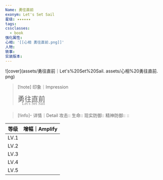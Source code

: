 ```yaml
---
Name: 勇往直前
exonym: Let's Set Sail
星级: ✦✦✦✦✦✦
tags: 
cssclasses:
  - book
强化属性: 
心相: '[[心相 勇往直前.png]]'
人物: 
轶事: 
实装版本:
---
```

![cover](assets/勇往直前｜Let's%20Set%20Sail. assets/心相%20勇往直前. png)

> [!note] 印象｜Impression
> 
> <p style="font-family: '家族宋', sans-serif; font-size: 22px; line-height: 0.75; text-indent: 0;">勇往直前<br><span style="font-family: serif; font-size: 14px; color: #888888;">　Let's Set Sail</span></p>
> 
> 

> [!info]- 详情｜Detail
> 攻击:: 
> 生命:: 
> 现实防御:: 
> 精神防御:: 
> :: 

|  等级  | 增幅｜Amplify |
| :--: | :--------: |
| LV.1 |            |
| LV.2 |            |
| LV.3 |            |
| LV.4 |            |
| LV.5 |            |
